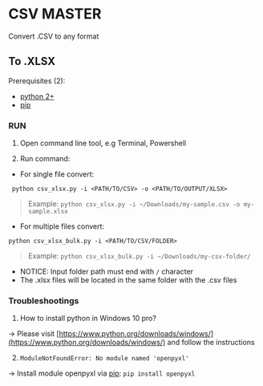 # CSV MASTER
Convert .CSV to any format

## To .XLSX
Prerequisites (2): 
 - [python 2+](https://www.python.org/downloads)
 - [pip](https://pip.pypa.io/en/stable/installing/)

### RUN

1. Open command line tool, e.g Terminal, Powershell

2. Run command:

 - For single file convert:

  ```
   python csv_xlsx.py -i <PATH/TO/CSV> -o <PATH/TO/OUTPUT/XLSX>
 ```
   > Example: `python csv_xlsx.py -i ~/Downloads/my-sample.csv -o my-sample.xlsx`

 - For multiple files convert:

  ```
  python csv_xlsx_bulk.py -i <PATH/TO/CSV/FOLDER>
 ```
   > Example: `python csv_xlsx_bulk.py -i ~/Downloads/my-csv-folder/`
  - NOTICE: Input folder path must end with `/` character
  - The .xlsx files will be located in the same folder with the .csv files


### Troubleshootings
1. How to install python in Windows 10 pro?

 -> Please visit [https://www.python.org/downloads/windows/](https://www.python.org/downloads/windows/) and follow the instructions

2. `ModuleNotFoundError: No module named 'openpyxl'`

 -> Install module openpyxl via [pip](https://pip.pypa.io/en/stable/installing/): `pip install openpyxl`

